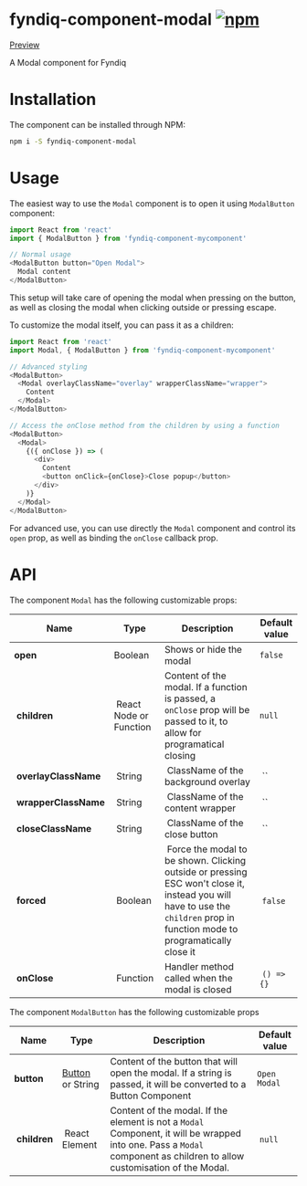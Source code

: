 # fyndiq-component-modal [![npm](https://img.shields.io/npm/v/fyndiq-component-modal.svg?maxAge=3600)](https://www.npmjs.com/package/fyndiq-component-modal)

[Preview](http://developers.fyndiq.com/fyndiq-ui/?selectedKind=Modal&selectedStory=default)

A Modal component for Fyndiq

# Installation

The component can be installed through NPM:

``` bash
npm i -S fyndiq-component-modal
```

# Usage

The easiest way to use the `Modal` component is to open it using `ModalButton` component:

``` js
import React from 'react'
import { ModalButton } from 'fyndiq-component-mycomponent'

// Normal usage
<ModalButton button="Open Modal">
  Modal content
</ModalButton>
```

This setup will take care of opening the modal when pressing on the button, as well as closing the modal when clicking outside or pressing escape.

To customize the modal itself, you can pass it as a children:

``` js
import React from 'react'
import Modal, { ModalButton } from 'fyndiq-component-mycomponent'

// Advanced styling
<ModalButton>
  <Modal overlayClassName="overlay" wrapperClassName="wrapper">
    Content
  </Modal>
</ModalButton>

// Access the onClose method from the children by using a function
<ModalButton>
  <Modal>
    {({ onClose }) => (
      <div>
        Content
        <button onClick={onClose}>Close popup</button>
      </div>
    )}
  </Modal>
</ModalButton>
```

For advanced use, you can use directly the `Modal` component and control its `open` prop, as well as binding the `onClose` callback prop.

# API

The component `Modal` has the following customizable props:

| Name | Type | Description | Default value |
|---|---|---|---|
| **open** | Boolean | Shows or hide the modal | `false` |
| **children** | React Node or Function | Content of the modal. If a function is passed, a `onClose` prop will be passed to it, to allow for programatical closing | `null` |
| **overlayClassName** | String | ClassName of the background overlay | `` |
| **wrapperClassName** | String | ClassName of the content wrapper | `` |
| **closeClassName** | String | ClassName of the close button | `` |
| **forced** | Boolean | Force the modal to be shown. Clicking outside or pressing ESC won't close it, instead you will have to use the `children` prop in function mode to programatically close it | `false` |
| **onClose** | Function | Handler method called when the modal is closed | `() => {}` |

The component `ModalButton` has the following customizable props

| Name | Type | Description | Default value | 
|---|---|---|---|
| **button** | [Button](../fyndiq-component-button/) or String | Content of the button that will open the modal. If a string is passed, it will be converted to a Button Component | `Open Modal` |
| **children** | React Element | Content of the modal. If the element is not a `Modal` Component, it will be wrapped into one. Pass a `Modal` component as children to allow customisation of the Modal. | `null` |
